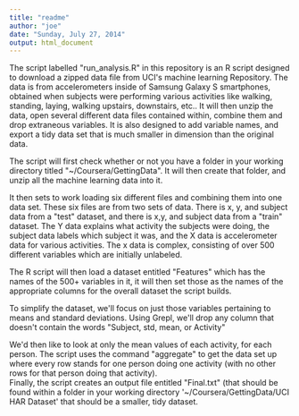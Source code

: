 ```yaml
---
title: "readme"
author: "joe"
date: "Sunday, July 27, 2014"
output: html_document
---
```


The script labelled "run_analysis.R" in this repository is an R script designed to download a zipped data file from UCI's machine learning Repository.  The data is from accelerometers inside of Samsung Galaxy S smartphones, obtained when subjects were performing various activities like walking, standing, laying, walking upstairs, downstairs, etc..  It will then unzip the data, open several different data files contained within, combine them and drop extraneous variables.  It is also designed to add variable names, and export a tidy data set that is much smaller in dimension than the original data.  

The script will first check whether or not you have a folder in your working directory titled "~/Coursera/GettingData".  It will then create that folder, and unzip all the machine learning data into it.

It then sets to work loading six different files and combining them into one data set.  These six files are from two sets of data.  There is x, y, and subject data from a "test" dataset, and there is x,y, and subject data from a "train" dataset.  The Y data explains what activity the subjects were doing, the subject data labels which subject it was, and the X data is accelerometer data for various activities.  The x data is complex, consisting of over 500 different variables which are initially unlabeled. 

The R script will then load a dataset entitled "Features" which has the names of the 500+ variables in it, it will then set those as the names of the appropriate columns for the overall dataset the script builds.

To simplify the dataset, we'll focus on just those variables pertaining to means and standard deviations.  Using Grepl, we'll drop any column that doesn't contain the words "Subject, std, mean, or Activity"

We'd then like to look at only the mean values of each activity, for each person.  The script uses the command "aggregate" to get the data set up where every row stands for one person doing one activity (with no other rows for that person doing that activity).  
Finally, the script creates an output file entitled "Final.txt" (that should be found within a folder in your working directory '~/Coursera/GettingData/UCI HAR Dataset' that should be a smaller, tidy dataset.